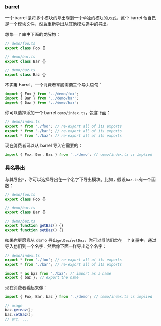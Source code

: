 ### barrel

一个 barrel 是将多个模块的导出卷到一个单独的模块的方式。这个 barrel 他自己是一个模块文件，然后重新导出从其他模块选中的导出。

想象一个库中下面的类解构：
```ts
// demo/foo.ts
export class Foo {}

// demo/bar.ts
export class Bar {}

// demo/baz.ts
export class Baz {}
```

不实用 barrel，一个消费者可能需要三个导入语句：
```ts
import { Foo } from '../demo/foo';
import { Bar } from '../demo/bar';
import { Baz } from '../demo/baz';
```

你可以选择添加一个 barrel `demo/index.ts`，包含下面：
```ts
// demo/index.ts
export * from './foo'; // re-export all of its exports
export * from './bar'; // re-export all of its exports
export * from './baz'; // re-export all of its exports
```

现在消费者可以从 barrel 导入它需要的：
```ts
import { Foo, Bar, Baz } from '../demo'; // demo/index.ts is implied
```

### 具名导出

与其导出`*`，你可以选择导出在一个名字下导出模块。比如，假设`baz.ts`有一个函数：
```ts
// demo/foo.ts
export class Foo {}

// demo/bar.ts
export class Bar {}

// demo/baz.ts
export function getBaz() {}
export function setBaz() {}
```

如果你更愿意从 demo 导出`getBaz`/`setBaz`，你可以将他们放在一个变量中，通过导入他们到一个名字，然后像下面一样导出这个名字：
```ts
// demo/index.ts
export * from './foo'; // re-export all of its exports
export * from './bar'; // re-export all of its exports

import * as baz from './baz'; // import as a name
export { baz }; // export the name
```

现在消费者看起来像：
```ts
import { Foo, Bar, baz } from '../demo'; // demo/index.ts is implied

// usage
baz.getBaz();
baz.setBaz();
// etc. ...
```